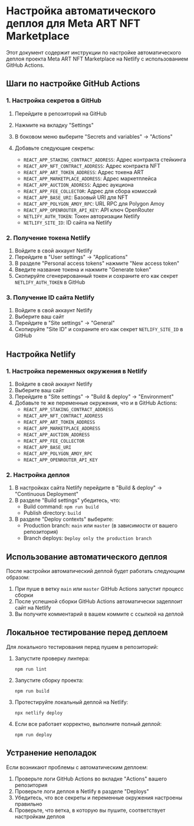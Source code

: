 # Настройка автоматического деплоя для Meta ART NFT Marketplace

Этот документ содержит инструкции по настройке автоматического деплоя проекта Meta ART NFT Marketplace на Netlify с использованием GitHub Actions.

## Шаги по настройке GitHub Actions

### 1. Настройка секретов в GitHub

1. Перейдите в репозиторий на GitHub
2. Нажмите на вкладку "Settings"
3. В боковом меню выберите "Secrets and variables" -> "Actions"
4. Добавьте следующие секреты:

   - `REACT_APP_STAKING_CONTRACT_ADDRESS`: Адрес контракта стейкинга
   - `REACT_APP_NFT_CONTRACT_ADDRESS`: Адрес контракта NFT
   - `REACT_APP_ART_TOKEN_ADDRESS`: Адрес токена ART
   - `REACT_APP_MARKETPLACE_ADDRESS`: Адрес маркетплейса
   - `REACT_APP_AUCTION_ADDRESS`: Адрес аукциона
   - `REACT_APP_FEE_COLLECTOR`: Адрес для сбора комиссий
   - `REACT_APP_BASE_URI`: Базовый URI для NFT
   - `REACT_APP_POLYGON_AMOY_RPC`: URL RPC для Polygon Amoy
   - `REACT_APP_OPENROUTER_API_KEY`: API ключ OpenRouter
   - `NETLIFY_AUTH_TOKEN`: Токен авторизации Netlify
   - `NETLIFY_SITE_ID`: ID сайта на Netlify

### 2. Получение токена Netlify

1. Войдите в свой аккаунт Netlify
2. Перейдите в "User settings" -> "Applications"
3. В разделе "Personal access tokens" нажмите "New access token"
4. Введите название токена и нажмите "Generate token"
5. Скопируйте сгенерированный токен и сохраните его как секрет `NETLIFY_AUTH_TOKEN` в GitHub

### 3. Получение ID сайта Netlify

1. Войдите в свой аккаунт Netlify
2. Выберите ваш сайт
3. Перейдите в "Site settings" -> "General"
4. Скопируйте "Site ID" и сохраните его как секрет `NETLIFY_SITE_ID` в GitHub

## Настройка Netlify

### 1. Настройка переменных окружения в Netlify

1. Войдите в свой аккаунт Netlify
2. Выберите ваш сайт
3. Перейдите в "Site settings" -> "Build & deploy" -> "Environment"
4. Добавьте те же переменные окружения, что и в GitHub Actions:
   - `REACT_APP_STAKING_CONTRACT_ADDRESS`
   - `REACT_APP_NFT_CONTRACT_ADDRESS`
   - `REACT_APP_ART_TOKEN_ADDRESS`
   - `REACT_APP_MARKETPLACE_ADDRESS`
   - `REACT_APP_AUCTION_ADDRESS`
   - `REACT_APP_FEE_COLLECTOR`
   - `REACT_APP_BASE_URI`
   - `REACT_APP_POLYGON_AMOY_RPC`
   - `REACT_APP_OPENROUTER_API_KEY`

### 2. Настройка деплоя

1. В настройках сайта Netlify перейдите в "Build & deploy" -> "Continuous Deployment"
2. В разделе "Build settings" убедитесь, что:
   - Build command: `npm run build`
   - Publish directory: `build`
3. В разделе "Deploy contexts" выберите:
   - Production branch: `main` или `master` (в зависимости от вашего репозитория)
   - Branch deploys: `Deploy only the production branch`

## Использование автоматического деплоя

После настройки автоматический деплой будет работать следующим образом:

1. При пуше в ветку `main` или `master` GitHub Actions запустит процесс сборки
2. После успешной сборки GitHub Actions автоматически задеплоит сайт на Netlify
3. Вы получите комментарий в вашем коммите с ссылкой на деплой

## Локальное тестирование перед деплоем

Для локального тестирования перед пушем в репозиторий:

1. Запустите проверку линтера:
   ```
   npm run lint
   ```

2. Запустите сборку проекта:
   ```
   npm run build
   ```

3. Протестируйте локальный деплой на Netlify:
   ```
   npx netlify deploy
   ```

4. Если все работает корректно, выполните полный деплой:
   ```
   npm run deploy
   ```

## Устранение неполадок

Если возникают проблемы с автоматическим деплоем:

1. Проверьте логи GitHub Actions во вкладке "Actions" вашего репозитория
2. Проверьте логи деплоя в Netlify в разделе "Deploys"
3. Убедитесь, что все секреты и переменные окружения настроены правильно
4. Проверьте, что ветка, в которую вы пушите, соответствует настройкам деплоя
